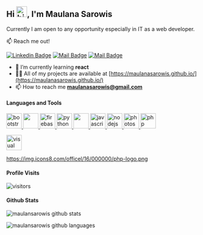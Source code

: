 ## Hi <img src="https://user-images.githubusercontent.com/1303154/88677602-1635ba80-d120-11ea-84d8-d263ba5fc3c0.gif" width="28px" alt="hi">, I'm Maulana Sarowis

Currently I am open to any opportunity especially in IT as a web developer.

:mailbox: Reach me out!

[![Linkedin Badge](https://img.shields.io/badge/-Maulana-0e76a8?style=flat&labelColor=0e76a8&logo=linkedin&logoColor=white)](https://www.linkedin.com/in/maulanasarowis/)
[![Mail Badge](https://img.shields.io/badge/-@maulanasarowis-e84393?style=flat&labelColor=e84393&logo=instagram&logoColor=white)](https://instagram.com/maulanasarowis)
[![Mail Badge](https://img.shields.io/badge/-maulanasarowis-c0392b?style=flat&labelColor=c0392b&logo=gmail&logoColor=white)](mailto:maulanasarowis@gmail.com)

- 🌱 I’m currently learning **react**
- 👨‍💻 All of my projects are available at [https://maulanasarowis.github.io/](https://maulanasarowis.github.io/)
- 📫 How to reach me **maulanasarowis@gmail.com**

#### Languages and Tools

<p align="left">
<a href="https://getbootstrap.com" target="_blank"> <img src="https://devicons.github.io/devicon/devicon.git/icons/bootstrap/bootstrap-plain.svg" alt="bootstrap" width="40" height="40"/> </a> 
<a href="https://reactnative.dev/" target="_blank"> <img src="https://img.icons8.com/color/48/000000/react-native.png" width="40" height="40"/> </a> 
<a href="https://firebase.google.com/" target="_blank"> <img src="https://www.vectorlogo.zone/logos/firebase/firebase-icon.svg" alt="firebase" width="40" height="40"/> </a>
<a href="https://www.python.org/" target="_blank"> <img src="https://img.icons8.com/color/48/000000/python.png" alt="python" width="40" height="40"/> </a> 
<a href="https://www.figma.com/" target="_blank"> <img src="https://github.com/maulanasarowis/maulanasarowis.github.io/tree/master/assets/figma.png" width="40" height="40"/> </a> 
<a href="https://developer.mozilla.org/en-US/docs/Web/JavaScript" target="_blank"> <img src="https://github.com/maulanasarowis/maulanasarowis.github.io/tree/master/assetsjavascript.png" alt="javascript" width="40" height="40"/> </a>
<a href="https://nodejs.org" target="_blank"> <img src="https://devicons.github.io/devicon/devicon.git/icons/nodejs/nodejs-original-wordmark.svg" alt="nodejs" width="40" height="40"/> </a> 
<a href="https://www.photoshop.com/en" target="_blank"> <img src="https://github.com/maulanasarowis/maulanasarowis.github.io/tree/master/assets/photoshop.png" alt="photoshop" width="40" height="40"/> </a> 
<a href="https://www.php.net" target="_blank"> <img src="https://img.icons8.com/offices/1000/000000/php-logo.png" alt="php" width="40" height="40"/> </a></p>
<a href="https://code.visualstudio.com" target="_blank"> <img src="https://github.com/maulanasarowis/maulanasarowis.github.io/tree/master/assets/vscode.png" alt="visual studio code" width="40" height="40"/> </a></p>

https://img.icons8.com/officel/16/000000/php-logo.png

#### Profile Visits

![visitors](https://komarev.com/ghpvc/?username=maulanasarowis&label=Profile%20views&color=0e75b6&style=flat)

#### Github Stats

![maulansarowis github stats](https://github-readme-stats.vercel.app/api?username=maulanasarowis&count_private=true&theme=tokyonight&hide=contribs,prs)

![maulansarowis github languages](https://github-readme-stats.vercel.app/api/top-langs?username=maulanasarowis&show_icons=true&locale=en&layout=compact&theme=tokyonight)
